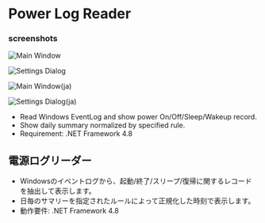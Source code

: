 # Power Log Reader

### screenshots

![Main Window](../../wiki/screenshots/Screenshot_MainWindow.png)

![Settings Dialog](../../wiki/screenshots/Screenshot_SettingsDialog.png)

![Main Window(ja)](../../wiki/screenshots/Screenshot_MainWindow.ja.png)

![Settings Dialog(ja)](../../wiki/screenshots/Screenshot_SettingsDialog.ja.png)

* Read Windows EventLog and show power On/Off/Sleep/Wakeup record.
* Show daily summary normalized by specified rule.
* Requirement: .NET Framework 4.8

## 電源ログリーダー

* Windowsのイベントログから、起動/終了/スリープ/復帰に関するレコードを抽出して表示します。
* 日毎のサマリーを指定されたルールによって正規化した時刻で表示します。
* 動作要件: .NET Framework 4.8
